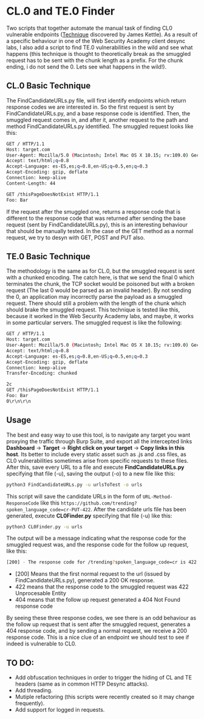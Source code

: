 # CL.0 and TE.0 Finder
Two scripts that together automate the manual task of finding CL0 vulnerable endpoints ([Technique](https://portswigger.net/web-security/request-smuggling/browser/cl-0) discovered by James Kettle). As a result of a specific behaviour in one of the Web Security Academy client desync labs, I also add a script to find TE.0 vulnerabilities in the wild and see what happens (this technique is thought to theoretically break as the smuggled request has to be sent with the chunk length as a prefix. For the chunk ending, i do not send the 0. Lets see what happens in the wild!).

## CL.0 Basic Technique

The FindCandidateURLs.py file, will first identify endpoints which return response codes we are interested in. So the first request is sent by FindCandidateURLs.py, and a base response code is identified.
Then, the smuggled request comes in, and after it, another request to the path and method FindCandidateURLs.py identified.
The smuggled request looks like this:

```bash
GET / HTTP/1.1
Host: target.com
User-Agent: Mozilla/5.0 (Macintosh; Intel Mac OS X 10.15; rv:109.0) Gecko/20100101 Firefox/109.0
Accept: text/html;q=0.8
Accept-Language: es-ES,es;q=0.8,en-US;q=0.5,en;q=0.3
Accept-Encoding: gzip, deflate
Connection: keep-alive
Content-Length: 44

GET /thisPageDoesNotExist HTTP/1.1
Foo: Bar
```
If the request after the smuggled one, returns a response code that is different to the response code that was returned after sending the base request (sent by FindCandidateURLs.py), this is an interesting behaviour that should be manually tested. In the case of the GET method as a normal request, we try to desyn with GET, POST and PUT also.

## TE.0 Basic Technique

The methodology is the same as for CL.0, but the smuggled request is sent with a chunked encoding. The catch here, is that we send the final 0 which terminates the chunk, the TCP socket would be poisoned but with a broken request (The last 0 would be parsed as an invalid header). By not sending the 0, an application may incorrectly parse the payload as a smuggled request. There should still a problem with the length of the chunk which should brake the smuggled request. This technique is tested like this, because it worked in the Web Security Academy labs, and maybe, it works in some particular servers. The smuggled request is like the following:

```bash
GET / HTTP/1.1
Host: target.com
User-Agent: Mozilla/5.0 (Macintosh; Intel Mac OS X 10.15; rv:109.0) Gecko/20100101 Firefox/109.0
Accept: text/html;q=0.8
Accept-Language: es-ES,es;q=0.8,en-US;q=0.5,en;q=0.3
Accept-Encoding: gzip, deflate
Connection: keep-alive
Transfer-Encoding: chunked

2c
GET /thisPageDoesNotExist HTTP/1.1
Foo: Bar
0\r\n\r\n
```

## Usage
The best and easy way to use this tool, is to navigate any target you want proxying the traffic through Burp Suite, and export all the intercepted links **Dashboard** -> **Target** -> **Right click on your target** -> **Copy links in this host**. Its better to include every static asset such as .js and .css files, as CL0 vulnerabilities sometimes arise from specific requests to these files.
After this, save every URL to a file and execute **FindCandidateURLs.py** specifying that file (-u), saving the output (-o) to a new file like this:

```bash
python3 FindCandidateURLs.py -u urlsToTest -o urls
```

This script will save the candidate URLs in the form of `URL-Method-ResponseCode` like this `https://github.com/trending?spoken_language_code=cr-PUT-422`.
After the candidate urls file has been generated, execute **CL0Finder.py** specifying that file (-u) like this:
```bash
python3 CL0Finder.py -u urls
```
The output will be a message indicating what the response code for the smuggled request was, and the response code for the follow up request, like this:

```bash
[200] - The response code for /trending?spoken_language_code=cr is 422 and after CL0 is 404 for method PUT
```

* [200] Means that the first normal request to the url (issued by FindCandidateURLs.py), generated a 200 OK response.
* 422 means that the response code to the smuggled request was 422 Unprocesable Entity
* 404 means that the follow up request generated a 404 Not Found response code

By seeing these three response codes, we see there is an odd behaviour as the follow up request that is sent after the smuggled request, generates a 404 response code, and by sending a normal request, we receive a 200 response code. This is a nice clue of an endpoint we should test to see if indeed is vulnerable to CL0.

## TO DO:

* Add obfuscation techniques in order to trigger the hiding of CL and TE headers (same as in common HTTP Desync attacks).
* Add threading.
* Mutiple refactoring (this scripts were recently created so it may change frequently).
* Add support for logged in requests.
